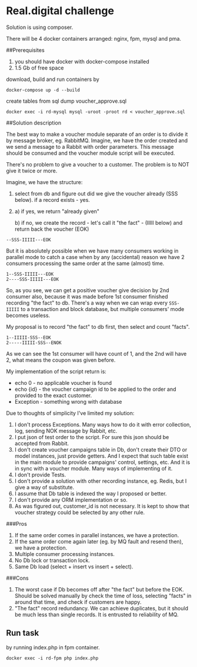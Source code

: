 # Real.digital challenge
Solution is using composer.

There will be 4 docker containers arranged: nginx, fpm, mysql and pma.

##Prerequisites

1) you should have docker with docker-compose installed
2) 1.5 Gb of free space

download, build and run containers by
```
docker-compose up -d --build
```

create tables from sql dump voucher_approve.sql
```
docker exec -i rd-mysql mysql -uroot -proot rd < voucher_approve.sql
```

##Solution description

The best way to make a voucher module separate of an order is to divide it by message broker, eg. RabbitMQ.
Imagine, we have the order created and we send a message to a Rabbit with order parameters.
This message should be consumed and the voucher module script will be executed.

There's no problem to give a voucher to a customer. The problem is to NOT give it twice or more.

Imagine, we have the structure:
1) select from db and figure out did we give the voucher already (SSS below). if a record exists - yes.
2) а) if yes, we return "already given"
   
   b) if no, we create the record - let's call it "the fact" - (IIIII below) and return back the voucher (EOK)

```
--SSS-IIIII---EOK
```

But it is absolutely possible when we have many consumers working in parallel mode to catch a case when by any (accidental) reason we have 2 consumers processing the same order at the same (almost) time.

```
1--SSS-IIIII---EOK
2----SSS-IIIII---EOK
```
So, as you see, we can get a positive voucher give decision by 2nd consumer also, because it was made before 1st consumer finished recording "the fact" to db.
There's a way when we can wrap every `SSS-IIIII` to a transaction and block database, but multiple consumers' mode becomes useless.


My proposal is to record "the fact" to db first, then select and count "facts".
```
1--IIIII-SSS--EOK
2-----IIIII-SSS--ENOK
```
As we can see the 1st consumer will have count of 1, and the 2nd will have 2, what means the coupon was given before.

My implementation of the script return is:
- echo 0 - no applicable voucher is found
- echo {id} - the voucher campaign id to be applied to the order and provided to the exact customer.  
- Exception - something wrong with database

Due to thoughts of simplicity I've limited my solution:
1) I don't process Exceptions. Many ways how to do it with error collection, log, sending NOK message by Rabbit, etc.
2) I put json of test order to the script. For sure this json should be accepted from Rabbit.
3) I don't create voucher campaigns table in Db, don't create their DTO or model instances, just provide getters. 
   And I expect that such table exist in the main module to provide campaigns' control, settings, etc. And it is in sync with a voucher module. Many ways of implementing of it.  
4) I don't provide Tests.
5) I don't provide a solution with other recording instance, eg. Redis, but I give a way of substitute.
6) I assume that Db table is indexed the way I proposed or better.
7) I don't provide any ORM implementation or so.
8) As was figured out, customer_id is not necessary. It is kept to show that voucher strategy could be selected by any other rule.  

###Pros

1) If the same order comes in parallel instances, we have a protection.
2) If the same order come again later (eg. by MQ fault and resend then), we have a protection.
3) Multiple consumer processing instances.
4) No Db lock or transaction lock.
5) Same Db load (select + insert vs insert + select).

###Cons

1) The worst case if Db becomes off after "the fact" but before the EOK. Should be solved manually by check the time of loss, selecting "facts" in around that time, and check if customers are happy.
2) "The fact" record redundancy. We can achieve duplicates, but it should be much less than single records. It is entrusted to reliability of MQ.    

## Run task

by running index.php in fpm container.
```
docker exec -i rd-fpm php index.php
```

